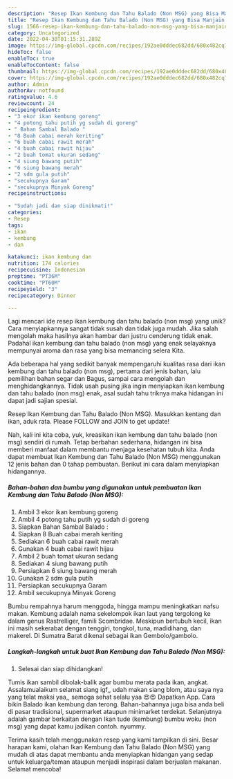 ```yaml
---
description: "Resep Ikan Kembung dan Tahu Balado (Non MSG) yang Bisa Manjain Lidah"
title: "Resep Ikan Kembung dan Tahu Balado (Non MSG) yang Bisa Manjain Lidah"
slug: 1566-resep-ikan-kembung-dan-tahu-balado-non-msg-yang-bisa-manjain-lidah
category: Uncategorized
date: 2022-04-30T01:15:31.289Z
image: https://img-global.cpcdn.com/recipes/192ae0dddec682dd/680x482cq70/ikan-kembung-dan-tahu-balado-non-msg-foto-resep-utama.jpg
hideToc: false
enableToc: true
enableTocContent: false
thumbnail: https://img-global.cpcdn.com/recipes/192ae0dddec682dd/680x482cq70/ikan-kembung-dan-tahu-balado-non-msg-foto-resep-utama.jpg
cover: https://img-global.cpcdn.com/recipes/192ae0dddec682dd/680x482cq70/ikan-kembung-dan-tahu-balado-non-msg-foto-resep-utama.jpg
author: Admin
authorAv: notfound
ratingvalue: 4.6
reviewcount: 24
recipeingredient:
- "3 ekor ikan kembung goreng"
- "4 potong tahu putih yg sudah di goreng"
- " Bahan Sambal Balado "
- "8 Buah cabai merah keriting"
- "6 buah cabai rawit merah"
- "4 buah cabai rawit hijau"
- "2 buah tomat ukuran sedang"
- "4 siung bawang putih"
- "6 siung bawang merah"
- "2 sdm gula putih"
- "secukupnya Garam"
- "secukupnya Minyak Goreng"
recipeinstructions:

- "Sudah jadi dan siap dinikmati!"
categories:
- Resep
tags:
- ikan
- kembung
- dan

katakunci: ikan kembung dan 
nutrition: 174 calories
recipecuisine: Indonesian
preptime: "PT36M"
cooktime: "PT60M"
recipeyield: "3"
recipecategory: Dinner

---
```





Lagi mencari ide resep ikan kembung dan tahu balado (non msg) yang unik? Cara menyiapkannya sangat tidak susah dan tidak juga mudah. Jika salah mengolah maka hasilnya akan hambar dan justru cenderung tidak enak. Padahal ikan kembung dan tahu balado (non msg) yang enak selayaknya mempunyai aroma dan rasa yang bisa memancing selera Kita.





Ada beberapa hal yang sedikit banyak mempengaruhi kualitas rasa dari ikan kembung dan tahu balado (non msg), pertama dari jenis bahan, lalu pemilihan bahan segar dan Bagus, sampai cara mengolah dan menghidangkannya. Tidak usah pusing jika ingin menyiapkan ikan kembung dan tahu balado (non msg) enak,      asal sudah tahu triknya maka hidangan ini dapat jadi sajian spesial.














Resep Ikan Kembung dan Tahu Balado (Non MSG). Masukkan kentang dan ikan, aduk rata. Please FOLLOW and JOIN to get update!






Nah, kali ini kita coba, yuk, kreasikan ikan kembung dan tahu balado (non msg) sendiri di rumah. Tetap berbahan sederhana, hidangan ini bisa memberi manfaat dalam membantu menjaga kesehatan tubuh kita. Anda dapat membuat Ikan Kembung dan Tahu Balado (Non MSG) menggunakan 12 jenis bahan dan 0 tahap pembuatan. Berikut ini cara dalam menyiapkan hidangannya.

<!--inarticleads1-->

##### Bahan-bahan dan bumbu yang digunakan untuk pembuatan Ikan Kembung dan Tahu Balado (Non MSG):

1. Ambil 3 ekor ikan kembung goreng
1. Ambil 4 potong tahu putih yg sudah di goreng
1. Siapkan  Bahan Sambal Balado :
1. Siapkan 8 Buah cabai merah keriting
1. Sediakan 6 buah cabai rawit merah
1. Gunakan 4 buah cabai rawit hijau
1. Ambil 2 buah tomat ukuran sedang
1. Sediakan 4 siung bawang putih
1. Persiapkan 6 siung bawang merah
1. Gunakan 2 sdm gula putih
1. Persiapkan secukupnya Garam
1. Ambil secukupnya Minyak Goreng


Bumbu rempahnya harum menggoda, hingga mampu meningkatkan nafsu makan. Kembung adalah nama sekelompok ikan laut yang tergolong ke dalam genus Rastrelliger, famili Scombridae. Meskipun bertubuh kecil, ikan ini masih sekerabat dengan tenggiri, tongkol, tuna, madidihang, dan makerel. Di Sumatra Barat dikenal sebagai ikan Gembolo/gambolo. 

<!--inarticleads2-->

##### Langkah-langkah untuk buat Ikan Kembung dan Tahu Balado (Non MSG):


1. Selesai dan siap dihidangkan!

Tumis ikan sambil dibolak-balik agar bumbu merata pada ikan, angkat. Assalamualaikum selamat siang igf,, udah makan siang blom, atau saya nya yang telat maksi yaa,, semoga sehat selalu yaa 😍😍 Dapatkan App. Cara bikin Balado ikan kembung dan terong. Bahan-bahannya juga bisa anda beli di pasar tradisional, supermarket ataupun minimarket terdekat. Selanjutnya adalah gambar berkaitan dengan Ikan tude (kembung) bumbu woku (non msg) yang dapat kamu jadikan contoh. nyummy. 

Terima kasih telah menggunakan resep yang kami tampilkan di sini. Besar harapan kami, olahan Ikan Kembung dan Tahu Balado (Non MSG) yang mudah di atas dapat membantu anda menyiapkan hidangan yang sedap untuk keluarga/teman ataupun menjadi inspirasi dalam berjualan makanan. Selamat mencoba!
